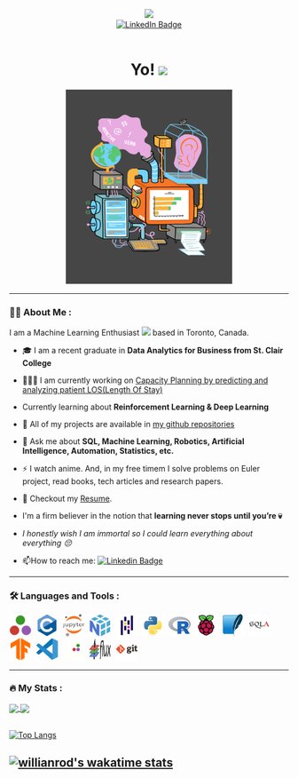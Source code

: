 <div id="header" align="center">
  <img src="https://media.giphy.com/media/M9gbBd9nbDrOTu1Mqx/giphy.gif" width="100"/>
  <div id="badges">
    <a href="https://in.linkedin.com/in/abhinav-lakhani">
      <img src="https://img.shields.io/badge/LinkedIn-blue?style=for-the-badge&logo=linkedin&logoColor=white" alt="LinkedIn Badge"/>
    </a>
  </div>
  <img src="https://komarev.com/ghpvc/?username=abhinav3398&style=flat-square&color=blue" alt=""/>
  <h1>
    Yo! 
    <img src="https://media.giphy.com/media/hvRJCLFzcasrR4ia7z/giphy.gif" width="30px"/>
  </h1>
</div>
<div align="center">
  <img src="assets\data-analyst-lifecycle.webp" width="300" height="350"/>
</div>

---

### 🧑‍💻 About Me :
I am a Machine Learning Enthusiast <img src="https://media.giphy.com/media/BDSncqgMtH3DcDiVwd/giphy.gif" height="25"> based in Toronto, Canada.

- 🎓 I am a recent graduate in **Data Analytics for Business from St. Clair College**

- 👨🏼‍💻 I am currently working on [Capacity Planning by predicting and analyzing patient LOS(Length Of Stay)](https://github.com/abhinav3398/healthcare---capacity-planning)

- Currently learning about **Reinforcement Learning & Deep Learning**

- 📂 All of my projects are available in [my github repositories](https://github.com/abhinav3398?tab=repositories)

<!-- - 💬 Ask me about **SQL, Machine Learning, Robotics, Artificial Intelligence, Automation or [game statistics in Kakegurui 😜](https://kakegurui.fandom.com/wiki/Category:Gambles)** -->
- 💬 Ask me about **SQL, Machine Learning, Robotics, Artificial Intelligence, Automation, Statistics, etc.**

- ⚡ I watch anime. And, in my free timem I solve problems on Euler project, read books, tech articles and research papers.

- 📝 Checkout my [Resume](resume/resume.pdf).

- I'm a firm believer in the notion that **learning never stops until you’re 💀**

- _I honestly wish I am immortal so I could learn everything about everything 😔_

- 📫How to reach me: [![Linkedin Badge](https://img.shields.io/badge/-Abhinav-blue?style=flat&logo=Linkedin&logoColor=white)](https://in.linkedin.com/in/abhinav-lakhani)

---

### 🛠️ Languages and Tools :
<div>
  <img src="assets/julia-original.svg" title="Julia" alt="Julia" width="40" height="40"/>&nbsp;
  <img src="assets/c-original.svg" title="C" alt="C" width="40" height="40"/>&nbsp;
  <img src="assets/jupyter-original-wordmark.svg" title="Jupyter" alt="Jupyter" width="40" height="40"/>&nbsp;
  <img src="assets/numpy-original.svg" title="NumPy" alt="NumPy" width="40" height="40"/>&nbsp;
  <img src="assets/pandas-original.svg" title="Pandas" alt="Pandas" width="40" height="40"/>&nbsp;
  <img src="assets/python-original.svg" title="Python" alt="Python" width="40" height="40"/>&nbsp;
  <img src="assets/r-original.svg"  title="R" alt="R" width="40" height="40"/>&nbsp;
  <img src="assets/raspberrypi-original.svg" title="Raspberry Pi" alt="Raspberry-Pi" width="40" height="40"/>&nbsp;
  <img src="assets/sqlite-original.svg" title="SqLite" alt="SqLite" width="40" height="40"/>&nbsp;
  <img src="assets/sqlalchemy-original.svg" title="SqlAlchemy" alt="SqlAlchemy" width="40" height="40"/>&nbsp;
  <img src="assets/tensorflow-original.svg" title="TensorFlow"  alt="TensorFlow" width="40" height="40"/>&nbsp;
  <img src="assets/vscode-original.svg" title="vs-code"  alt="vs-code" width="40" height="40"/>&nbsp;
  <img src="assets/jump.svg" title="JuMP" alt="JuMP" width="40" height="40"/>&nbsp;
  <img src="assets/flux.png" title="flux" alt="Flux" width="40" height="40"/>&nbsp;
  <img src="assets/git-original-wordmark.svg" title="Git" **alt="Git" width="40" height="40"/>
</div>

---

### 🔥 My Stats :

<div>
  <a href="https://github.com/anuraghazra/github-readme-stats">
    <img align="center" src="https://github-readme-streak-stats.herokuapp.com?user=abhinav3398&theme=synthwave&date_format=M%20j%5B%2C%20Y%5D" />
  </a>
  <a href="https://github.com/anuraghazra/convoychat">
    <img align="center" src="https://github-readme-stats.vercel.app/api?username=abhinav3398&theme=synthwave&date_format=M%20j%5B%2C%20Y%5D&show_icons=true" />
  </a>
</div>

<br>

[![Top Langs](https://github-readme-stats.vercel.app/api/top-langs/?username=abhinav3398&layout=compact&theme=synthwave)](https://github.com/anuraghazra/github-readme-stats)

[![willianrod's wakatime stats](https://github-readme-stats.vercel.app/api/wakatime?username=abhinav3398&theme=synthwave&date_format=M%20j%5B%2C%20Y%5D&show_icons=true)](https://github.com/anuraghazra/github-readme-stats)
---

